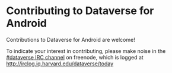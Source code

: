 Contributing to Dataverse for Android
=====================================

Contributions to Dataverse for Android are welcome!

To indicate your interest in contributing, please make noise in the [#dataverse IRC channel][] on freenode, which is logged at http://irclog.iq.harvard.edu/dataverse/today

[#dataverse IRC channel]: http://webchat.freenode.net/?channels=dataverse
